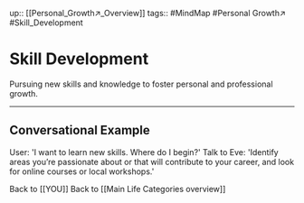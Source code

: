 up:: [[Personal_Growth↗️_Overview]]
tags:: #MindMap #Personal Growth↗️ #Skill_Development

# Skill Development

Pursuing new skills and knowledge to foster personal and professional growth.

---
## Conversational Example
User: 'I want to learn new skills. Where do I begin?'
Talk to Eve: 'Identify areas you’re passionate about or that will contribute to your career, and look for online courses or local workshops.'

Back to [[YOU]]
Back to [[Main Life Categories overview]]
